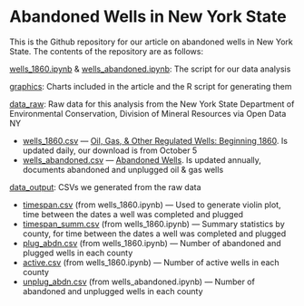 # Abandoned Wells in New York State

This is the Github repository for our article on abandoned wells in New York State. The contents of the repository are as follows:

[wells_1860.ipynb](https://github.com/ilenapeng/wells/blob/main/wells_1860.ipynb) & [wells_abandoned.ipynb](https://github.com/ilenapeng/wells/blob/main/wells_abandoned.ipynb): The script for our data analysis

[graphics](https://github.com/ilenapeng/wells/tree/main/graphics): Charts included in the article and the R script for generating them

[data_raw](https://github.com/ilenapeng/wells/tree/main/data_raw): Raw data for this analysis from the New York State Department of Environmental Conservation, Division of Mineral Resources via Open Data NY

* [wells_1860.csv](https://github.com/ilenapeng/wells/blob/main/data_raw/wells_1860.csv) — [Oil, Gas, & Other Regulated Wells: Beginning 1860](https://data.ny.gov/Energy-Environment/Oil-Gas-Other-Regulated-Wells-Beginning-1860/szye-wmt3). Is updated daily, our download is from October 5 
* [wells_abandoned.csv](https://github.com/ilenapeng/wells/blob/main/data_raw/wells_abandoned.csv) —  [Abandoned Wells](https://data.ny.gov/Energy-Environment/Abandoned-Wells/vgue-bamz). Is updated annually, documents abandoned and unplugged oil & gas wells 

[data_output](https://github.com/ilenapeng/wells/tree/main/data_output): CSVs we generated from the raw data
* [timespan.csv](https://github.com/ilenapeng/wells/blob/main/data_output/timespan.csv) (from wells_1860.ipynb) — Used to generate violin plot, time between the dates a well was completed and plugged
* [timespan_summ.csv](https://github.com/ilenapeng/wells/blob/main/data_output/timespan_summ.csv) (from wells_1860.ipynb) — Summary statistics by county, for time between the dates a well was completed and plugged
* [plug_abdn.csv](https://github.com/ilenapeng/wells/blob/main/data_output/plug_abdn.csv) (from wells_1860.ipynb) — Number of abandoned and plugged wells in each county
* [active.csv](https://github.com/ilenapeng/wells/blob/main/data_output/active.csv) (from wells_1860.ipynb) — Number of active wells in each county
* [unplug_abdn.csv](https://github.com/ilenapeng/wells/blob/main/data_output/unplug_abdn.csv) (from wells_abandoned.ipynb) — Number of abandoned and unplugged wells in each county
